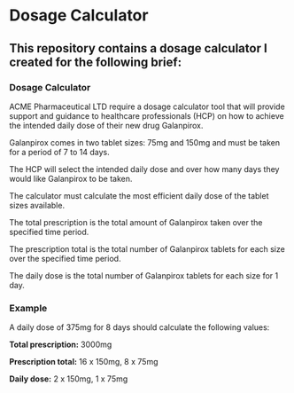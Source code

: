 # Dosage Calculator
## This repository contains a dosage calculator I created for the following brief:

### Dosage Calculator
ACME Pharmaceutical LTD require a dosage calculator tool that will provide support and guidance to healthcare professionals (HCP) on how to achieve the intended daily dose of their new drug Galanpirox.

Galanpirox comes in two tablet sizes: 75mg and 150mg and must be taken for a period of 7 to 14 days.

The HCP will select the intended daily dose and over how many days they would like Galanpirox to be taken.

The calculator must calculate the most efficient daily dose of the tablet sizes available.

The total prescription is the total amount of Galanpirox taken over the specified time period.

The prescription total is the total number of Galanpirox tablets for each size over the specified time period.

The daily dose is the total number of Galanpirox tablets for each size for 1 day.

### Example

A daily dose of 375mg for 8 days should calculate the following values:

**Total prescription:** 3000mg

**Prescription total:** 16 x 150mg, 8 x 75mg

**Daily dose:** 2 x 150mg, 1 x 75mg
